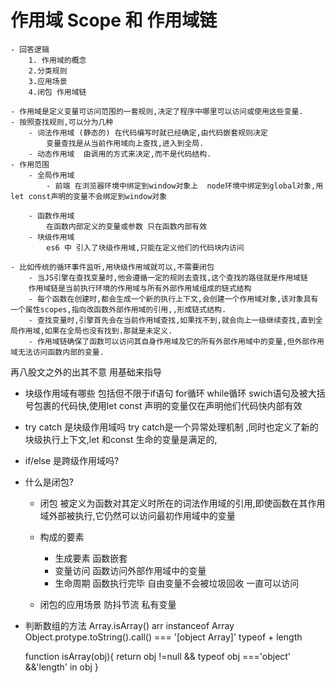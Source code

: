 # 作用域 Scope 和 作用域链
    - 回答逻辑
        1. 作用域的概念
        2.分类规则
        3.应用场景
        4.闭包 作用域链
        
    - 作用域是定义变量可访问范围的一套规则,决定了程序中哪里可以访问或使用这些变量.
    - 按照查找规则,可以分为几种 
        - 词法作用域 (静态的) 在代码编写时就已经确定,由代码嵌套规则决定
            变量查找是从当前作用域向上查找,进入到全局.
        - 动态作用域  由调用的方式来决定,而不是代码结构.
    - 作用范围
        - 全局作用域
            - 前端 在浏览器环境中绑定到window对象上  node环境中绑定到global对象,用let const声明的变量不会绑定到window对象

        - 函数作用域
            在函数内部定义的变量或参数 只在函数内部有效 
        - 块级作用域
            es6 中 引入了块级作用域,只能在定义他们的代码块内访问

    - 比如传统的循环事件监听,用块级作用域就可以,不需要闭包
        - 当JS引擎在查找变量时,他会遵循一定的规则去查找,这个查找的路径就是作用域链
        作用域链是当前执行环境的作用域与所有外部作用域组成的链式结构
        - 每个函数在创建时,都会生成一个新的执行上下文,会创建一个作用域对象,该对象具有一个属性scopes,指向改函数外部作用域的引用,,形成链式结构.
        - 查找变量时,引擎首先会在当前作用域查找,如果找不到,就会向上一级继续查找,直到全局作用域,如果在全局也没有找到.那就是未定义.
        - 作用域链确保了函数可以访问其自身作用域及它的所有外部作用域中的变量,但外部作用域无法访问函数内部的变量.

再八股文之外的出其不意
    用基础来指导
- 块级作用域有哪些
    包括但不限于if语句 for循环  while循环 swich语句及被大括号包裹的代码快,使用let const 声明的变量仅在声明他们代码快内部有效
- try catch 是块级作用域吗
     try catch是一个异常处理机制 ,同时也定义了新的块级执行上下文,let 和const 生命的变量是满足的,


- if/else 是跨级作用域吗?
- 什么是闭包?
    - 闭包 被定义为函数对其定义时所在的词法作用域的引用,即使函数在其作用域外部被执行,它仍然可以访问最初作用域中的变量

    - 构成的要素
        - 生成要素 函数嵌套
        - 变量访问 函数访问外部作用域中的变量
        - 生命周期 函数执行完毕 自由变量不会被垃圾回收 一直可以访问 

    - 闭包的应用场景
        防抖节流  私有变量
    

- 判断数组的方法
    Array.isArray()
    arr instanceof Array
    Object.protype.toString().call() === '[object Array]'
    typeof + length

    function isArray(obj){
        return obj !=null && typeof obj ==='object' &&'length' in obj
    }
    




    